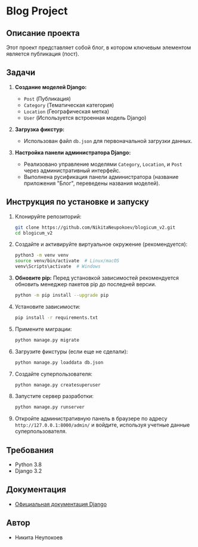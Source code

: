 # Blog Project

## Описание проекта

Этот проект представляет собой блог, в котором ключевым элементом является публикация (пост).

## Задачи

1.  **Создание моделей Django:**
    *   `Post` (Публикация)
    *   `Category` (Тематическая категория)
    *   `Location` (Географическая метка)
    *   `User` (Используется встроенная модель Django)

2.  **Загрузка фикстур:**
    *   Использован файл `db.json` для первоначальной загрузки данных.

3.  **Настройка панели администратора Django:**
    *   Реализовано управление моделями `Category`, `Location`, и `Post` через административный интерфейс.
    *   Выполнена русификация панели администратора (название приложения "Блог", переведены названия моделей).

## Инструкция по установке и запуску

1.  Клонируйте репозиторий:
    ```bash
    git clone https://github.com/NikitaNeupokoev/blogicum_v2.git
    cd blogicum_v2
    ```

2.  Создайте и активируйте виртуальное окружение (рекомендуется):
    ```bash
    python3 -m venv venv
    source venv/bin/activate  # Linux/macOS
    venv\Scripts\activate  # Windows
    ```

3.  **Обновите pip:** Перед установкой зависимостей рекомендуется обновить менеджер пакетов pip до последней версии.
    ```bash
    python -m pip install --upgrade pip
    ```

4.  Установите зависимости:
    ```bash
    pip install -r requirements.txt
    ```

5.  Примените миграции:
    ```bash
    python manage.py migrate
    ```

6.  Загрузите фикстуры (если еще не сделали):
    ```bash
    python manage.py loaddata db.json
    ```

7.  Создайте суперпользователя:
    ```bash
    python manage.py createsuperuser
    ```

8.  Запустите сервер разработки:
    ```bash
    python manage.py runserver
    ```

9.  Откройте административную панель в браузере по адресу `http://127.0.0.1:8000/admin/` и войдите, используя учетные данные суперпользователя.

## Требования

*   Python 3.8
*   Django 3.2

## Документация

*   [Официальная документация Django](https://docs.djangoproject.com/en/3.2/)

## Автор

*   Никита Неупокоев